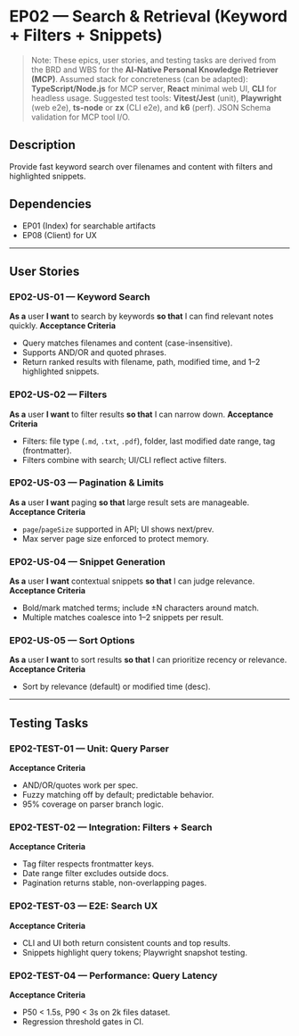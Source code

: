 # EP02 — Search & Retrieval (Keyword + Filters + Snippets)

> Note: These epics, user stories, and testing tasks are derived from the BRD and WBS for the **AI‑Native Personal Knowledge Retriever (MCP)**.
> Assumed stack for concreteness (can be adapted): **TypeScript/Node.js** for MCP server, **React** minimal web UI, **CLI** for headless usage.
> Suggested test tools: **Vitest/Jest** (unit), **Playwright** (web e2e), **ts-node** or **zx** (CLI e2e), and **k6** (perf). JSON Schema validation for MCP tool I/O.

## Description

Provide fast keyword search over filenames and content with filters and highlighted snippets.

## Dependencies

- EP01 (Index) for searchable artifacts
- EP08 (Client) for UX

---

## User Stories

### EP02-US-01 — Keyword Search

**As a** user **I want** to search by keywords **so that** I can find relevant notes quickly.
**Acceptance Criteria**

- Query matches filenames and content (case-insensitive).
- Supports AND/OR and quoted phrases.
- Return ranked results with filename, path, modified time, and 1–2 highlighted snippets.

### EP02-US-02 — Filters

**As a** user **I want** to filter results **so that** I can narrow down.
**Acceptance Criteria**

- Filters: file type (`.md`, `.txt`, `.pdf`), folder, last modified date range, tag (frontmatter).
- Filters combine with search; UI/CLI reflect active filters.

### EP02-US-03 — Pagination & Limits

**As a** user **I want** paging **so that** large result sets are manageable.
**Acceptance Criteria**

- `page`/`pageSize` supported in API; UI shows next/prev.
- Max server page size enforced to protect memory.

### EP02-US-04 — Snippet Generation

**As a** user **I want** contextual snippets **so that** I can judge relevance.
**Acceptance Criteria**

- Bold/mark matched terms; include ±N characters around match.
- Multiple matches coalesce into 1–2 snippets per result.

### EP02-US-05 — Sort Options

**As a** user **I want** to sort results **so that** I can prioritize recency or relevance.
**Acceptance Criteria**

- Sort by relevance (default) or modified time (desc).

---

## Testing Tasks

### EP02-TEST-01 — Unit: Query Parser

**Acceptance Criteria**

- AND/OR/quotes work per spec.
- Fuzzy matching off by default; predictable behavior.
- 95% coverage on parser branch logic.

### EP02-TEST-02 — Integration: Filters + Search

**Acceptance Criteria**

- Tag filter respects frontmatter keys.
- Date range filter excludes outside docs.
- Pagination returns stable, non-overlapping pages.

### EP02-TEST-03 — E2E: Search UX

**Acceptance Criteria**

- CLI and UI both return consistent counts and top results.
- Snippets highlight query tokens; Playwright snapshot testing.

### EP02-TEST-04 — Performance: Query Latency

**Acceptance Criteria**

- P50 < 1.5s, P90 < 3s on 2k files dataset.
- Regression threshold gates in CI.
